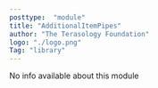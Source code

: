 ```yaml
---
posttype:  "module"  
title: "AdditionalItemPipes"
author: "The Terasology Foundation"
logo: "./logo.png"
Tag: "library"
---
```

No info available about this module
